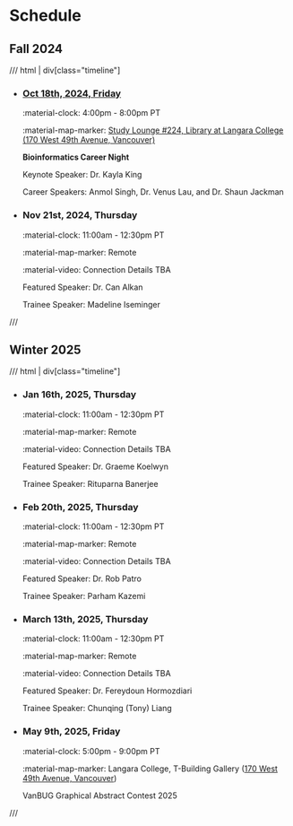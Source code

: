 # Schedule

## Fall 2024

/// html | div[class="timeline"]

- ### [Oct 18th, 2024, Friday](./archive/2024/2024-10-18.md)

    :material-clock: 4:00pm - 8:00pm PT

    :material-map-marker: [Study Lounge #224, Library at Langara College (170 West 49th Avenue, Vancouver)](https://langara.ca/campus-facilities/campus-maps/pdf/library.pdf)

    **Bioinformatics Career Night**

    Keynote Speaker: Dr. Kayla King

    Career Speakers: Anmol Singh, Dr. Venus Lau, and Dr. Shaun Jackman

- ### Nov 21st, 2024, Thursday

    :material-clock: 11:00am - 12:30pm PT

    :material-map-marker: Remote

    :material-video: Connection Details TBA

    Featured Speaker: Dr. Can Alkan

    Trainee Speaker: Madeline Iseminger

///

## Winter 2025

/// html | div[class="timeline"]

- ### Jan 16th, 2025, Thursday

    :material-clock: 11:00am - 12:30pm PT

    :material-map-marker: Remote

    :material-video: Connection Details TBA

    Featured Speaker: Dr. Graeme Koelwyn

    Trainee Speaker: Rituparna Banerjee

- ### Feb 20th, 2025, Thursday

    :material-clock: 11:00am - 12:30pm PT

    :material-map-marker: Remote

    :material-video: Connection Details TBA

    Featured Speaker: Dr. Rob Patro

    Trainee Speaker: Parham Kazemi

- ### March 13th, 2025, Thursday

    :material-clock: 11:00am - 12:30pm PT

    :material-map-marker: Remote

    :material-video: Connection Details TBA

    Featured Speaker: Dr. Fereydoun Hormozdiari

    Trainee Speaker: Chunqing (Tony) Liang

- ### May 9th, 2025, Friday

    :material-clock: 5:00pm - 9:00pm PT

    :material-map-marker: Langara College, T-Building Gallery ([170 West 49th Avenue, Vancouver](https://goo.gl/maps/GEVZkaKNvhAipUqF7))

    VanBUG Graphical Abstract Contest 2025

///
